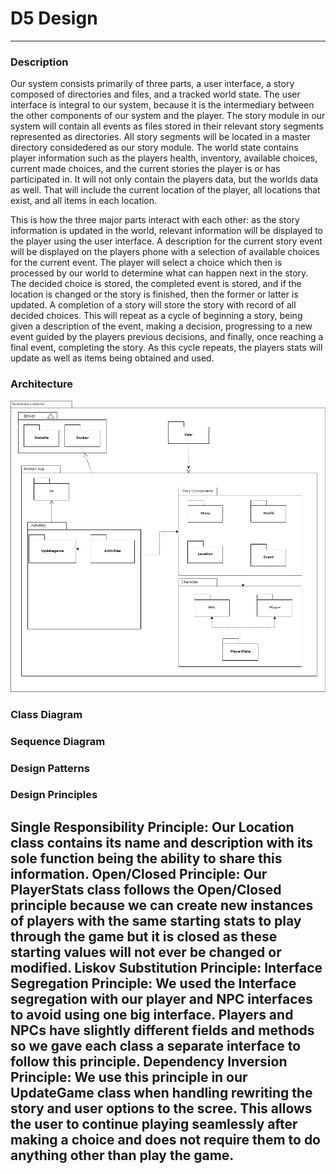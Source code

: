 # D5 Design
---

### Description
  Our system consists primarily of three parts, a user interface, a story composed of directories and files, and a tracked world state. The user interface is integral to our system, because it is the intermediary between the other components of our system and the player. The story module in our system will contain all events as files stored in their relevant story segments represented as directories. All story segments will be located in a master directory considedered as our story module. The world state contains player information such as the players health, inventory, available choices, current made choices, and the current stories the player is or has participated in. It will not only contain the players data, but the worlds data as well. That will include the current location of the player, all locations that exist, and all items in each location.

  This is how the three major parts interact with each other: as the story information is updated in the world, relevant information will be displayed to the player using the user interface. A description for the current story event will be displayed on the players phone with a selection of available choices for the current event. The player will select a choice which then is processed by our world to determine what can happen next in the story. The decided choice is stored, the completed event is stored, and if the location is changed or the story is finished, then the former or latter is updated. A completion of a story will store the story with record of all decided choices. This will repeat as a cycle of beginning a story, being given a description of the event, making a decision, progressing to a new event guided by the players previous decisions, and finally, once reaching a final event, completing the story. As this cycle repeats, the players stats will update as well as items being obtained and used.

### Architecture

![Architecture](/Deliverables/Architecture.png)

### Class Diagram

### Sequence Diagram

### Design Patterns

### Design Principles
  **Single Responsibility Principle:** Our Location class contains its name and description with its sole function being the ability to share this information.
  **Open/Closed Principle:** Our PlayerStats class follows the Open/Closed principle because we can create new instances of players with the same starting stats to play through the game but it is closed as these starting values will not ever be changed or modified.
  **Liskov Substitution Principle:** 
  **Interface Segregation Principle:** We used the Interface segregation with our player and NPC interfaces to avoid using one big interface. Players and NPCs have slightly different fields and methods so we gave each class a separate interface to follow this principle.
  **Dependency Inversion Principle:** We use this principle in our UpdateGame class when handling rewriting the story and user options to the scree. This allows the user to continue playing seamlessly after making a choice and does not require them to do anything other than play the game.
---

